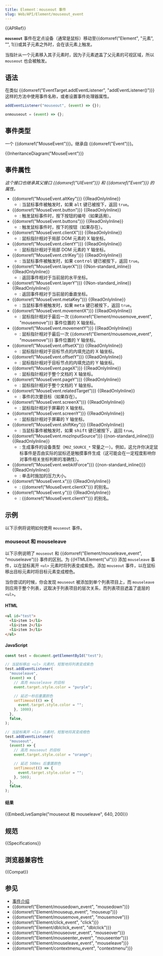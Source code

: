 ```yaml
---
title: Element：mouseout 事件
slug: Web/API/Element/mouseout_event
---
```


{{APIRef}}

**`mouseout`** 事件在定点设备（通常是鼠标）移动至{{domxref("Element", "元素", "", 1)}}或其子元素之外时，会在该元素上触发。

当指针从一个元素移入其子元素时，因为子元素遮盖了父元素的可视区域，所以 `mouseout` 也会被触发。

## 语法

在类似 {{domxref("EventTarget.addEventListener", "addEventListener()")}} 这样的方法中使用事件名称，或者设置事件处理器属性。

```js
addEventListener("mouseout", (event) => {});

onmouseout = (event) => {};
```

## 事件类型

一个 {{domxref("MouseEvent")}}。继承自 {{domxref("Event")}}。

{{InheritanceDiagram("MouseEvent")}}

## 事件属性

_这个接口也继承其父接口 {{domxref("UIEvent")}} 和 {{domxref("Event")}} 的属性。_

- {{domxref("MouseEvent.altKey")}} {{ReadOnlyInline}}
  - : 当鼠标事件被触发时，如果 <kbd>alt</kbd> 键已被按下，返回 `true`。
- {{domxref("MouseEvent.button")}} {{ReadOnlyInline}}
  - : 触发鼠标事件时，按下按钮的编号（如果适用）。
- {{domxref("MouseEvent.buttons")}} {{ReadOnlyInline}}
  - : 触发鼠标事件时，按下的按钮（如果存在）。
- {{domxref("MouseEvent.clientX")}} {{ReadOnlyInline}}
  - : 鼠标指针相对于局部 DOM 元素的 X 轴坐标。
- {{domxref("MouseEvent.clientY")}} {{ReadOnlyInline}}
  - : 鼠标指针相对于局部 DOM 元素的 Y 轴坐标。
- {{domxref("MouseEvent.ctrlKey")}} {{ReadOnlyInline}}
  - : 当鼠标事件被触发时，如果 <kbd>control</kbd> 键已被按下，返回 `true`。
- {{domxref("MouseEvent.layerX")}} {{Non-standard_inline}} {{ReadOnlyInline}}
  - : 返回事件相对于当前层的水平坐标。
- {{domxref("MouseEvent.layerY")}} {{Non-standard_inline}} {{ReadOnlyInline}}
  - : 返回事件相对于当前层的垂直坐标。
- {{domxref("MouseEvent.metaKey")}} {{ReadOnlyInline}}
  - : 当鼠标事件被触发时，如果 <kbd>meta</kbd> 键已被按下，返回 `true`。
- {{domxref("MouseEvent.movementX")}} {{ReadOnlyInline}}
  - : 鼠标指针相对于最后一次 {{domxref("Element/mousemove_event", "mousemove")}} 事件位置的 X 轴坐标。
- {{domxref("MouseEvent.movementY")}} {{ReadOnlyInline}}
  - : 鼠标指针相对于最后一次 {{domxref("Element/mousemove_event", "mousemove")}} 事件位置的 Y 轴坐标。
- {{domxref("MouseEvent.offsetX")}} {{ReadOnlyInline}}
  - : 鼠标指针相对于目标节点的内填充边的 X 轴坐标。
- {{domxref("MouseEvent.offsetY")}} {{ReadOnlyInline}}
  - : 鼠标指针相对于目标节点的内填充边的 Y 轴坐标。
- {{domxref("MouseEvent.pageX")}} {{ReadOnlyInline}}
  - : 鼠标指针相对于整个文档的 X 轴坐标。
- {{domxref("MouseEvent.pageY")}} {{ReadOnlyInline}}
  - : 鼠标指针相对于整个文档的 Y 轴坐标。
- {{domxref("MouseEvent.relatedTarget")}} {{ReadOnlyInline}}
  - : 事件的次要目标（如果存在）。
- {{domxref("MouseEvent.screenX")}} {{ReadOnlyInline}}
  - : 鼠标指针相对于屏幕的 X 轴坐标。
- {{domxref("MouseEvent.screenY")}} {{ReadOnlyInline}}
  - : 鼠标指针相对于屏幕的 Y 轴坐标。
- {{domxref("MouseEvent.shiftKey")}} {{ReadOnlyInline}}
  - : 当鼠标事件被触发时，如果 <kbd>shift</kbd> 键已被按下，返回 `true`。
- {{domxref("MouseEvent.mozInputSource")}} {{non-standard_inline()}} {{ReadOnlyInline}}
  - : 生成事件的设备类型（`MOZ_SOURCE_*` 常量之一）。例如，这允许你决定鼠标事件是否由实际的鼠标还是触摸事件生成（这可能会在一定程度影响你对事件相关坐标判断的准确性）。
- {{domxref("MouseEvent.webkitForce")}} {{non-standard_inline()}} {{ReadOnlyInline}}
  - : 单击时施加的压力大小。
- {{domxref("MouseEvent.x")}} {{ReadOnlyInline}}
  - : {{domxref("MouseEvent.clientX")}} 的别名。
- {{domxref("MouseEvent.y")}} {{ReadOnlyInline}}
  - : {{domxref("MouseEvent.clientY")}} 的别名。

## 示例

以下示例将说明如何使用 `mouseout` 事件。

### mouseout 和 mouseleave

以下示例说明了 `mouseout` 和 {{domxref("Element/mouseleave_event", "mouseleave")}} 事件的区别。为 {{HTMLElement("ul")}} 添加 `mouseleave` 事件，以在鼠标离开 `<ul>` 元素时将列表变成紫色。添加 `mouseout` 事件，以在鼠标移出目标元素时将目标元素变成橙色。

当你尝试的时候，你会发现 `mouseout` 被添加到单个列表项目上，而 `mouseleave` 则应用于整个列表，这取决于列表项目的层次关系，而列表项目遮盖了底层的 `<ul>`。

#### HTML

```html
<ul id="test">
  <li>item 1</li>
  <li>item 2</li>
  <li>item 3</li>
</ul>
```

#### JavaScript

```js
const test = document.getElementById("test");

// 当鼠标移出 <ul> 元素时，短暂地将列表变成紫色
test.addEventListener(
  "mouseleave",
  (event) => {
    // 高亮 mouseleave 的目标
    event.target.style.color = "purple";

    // 延迟一秒后重置颜色
    setTimeout(() => {
      event.target.style.color = "";
    }, 1000);
  },
  false,
);

// 当鼠标离开 <li> 元素时，短暂地将其变成橙色
test.addEventListener(
  "mouseout",
  (event) => {
    // 高亮 mouseout 的目标
    event.target.style.color = "orange";

    // 延迟 500ms 后重置颜色
    setTimeout(() => {
      event.target.style.color = "";
    }, 500);
  },
  false,
);
```

#### 结果

{{EmbedLiveSample("mouseout 和 mouseleave", 640, 200)}}

## 规范

{{Specifications}}

## 浏览器兼容性

{{Compat}}

## 参见

- [事件介绍](/zh-CN/docs/Learn/JavaScript/Building_blocks/Events)
- {{domxref("Element/mousedown_event", "mousedown")}}
- {{domxref("Element/mouseup_event", "mouseup")}}
- {{domxref("Element/mousemove_event", "mousemove")}}
- {{domxref("Element/click_event", "click")}}
- {{domxref("Element/dblclick_event", "dblclick")}}
- {{domxref("Element/mouseover_event", "mouseover")}}
- {{domxref("Element/mouseenter_event", "mouseenter")}}
- {{domxref("Element/mouseleave_event", "mouseleave")}}
- {{domxref("Element/contextmenu_event", "contextmenu")}}
